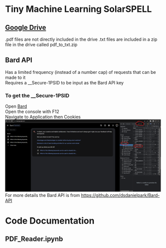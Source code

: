 # Tiny Machine Learning SolarSPELL

## [Google Drive](https://drive.google.com/drive/folders/1TZoLIc9k1t0jp1vpmh25c2iP8HFVnMFe)
.pdf files are not directly included in the drive
.txt files are included in a zip file in the drive called pdf_to_txt.zip

## Bard API
Has a limited frequency (instead of a number cap) of requests that can be made to it <br>
Requires a __Secure-1PSID to be input as the Bard API key <br>
### To get the __Secure-1PSID
   Open [Bard](https://bard.google.com) <br>
   Open the console with F12 <br>
   Navigate to Application then Cookies <br>
![](https://github.com/atharva508/TinyMLSolarSPELL/blob/main/bard_img.png)
For more details the Bard API is from https://github.com/dsdanielpark/Bard-API <br>


# Code Documentation

## PDF_Reader.ipynb
